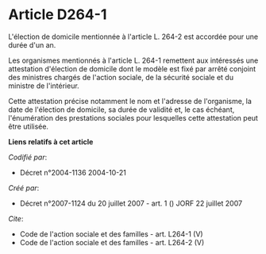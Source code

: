 # Article D264-1

L'élection de domicile mentionnée à l'article L. 264-2 est accordée pour une durée d'un an.

Les organismes mentionnés à l'article L. 264-1 remettent aux intéressés une attestation d'élection de domicile dont le modèle
est fixé par arrêté conjoint des ministres chargés de l'action sociale, de la sécurité sociale et du ministre de l'intérieur.

Cette attestation précise notamment le nom et l'adresse de l'organisme, la date de l'élection de domicile, sa durée de
validité et, le cas échéant, l'énumération des prestations sociales pour lesquelles cette attestation peut être utilisée.

**Liens relatifs à cet article**

_Codifié par_:

  - Décret n°2004-1136 2004-10-21

_Créé par_:

  - Décret n°2007-1124 du 20 juillet 2007 - art. 1 () JORF 22 juillet 2007

_Cite_:

  - Code de l'action sociale et des familles - art. L264-1 (V)
  - Code de l'action sociale et des familles - art. L264-2 (V)
